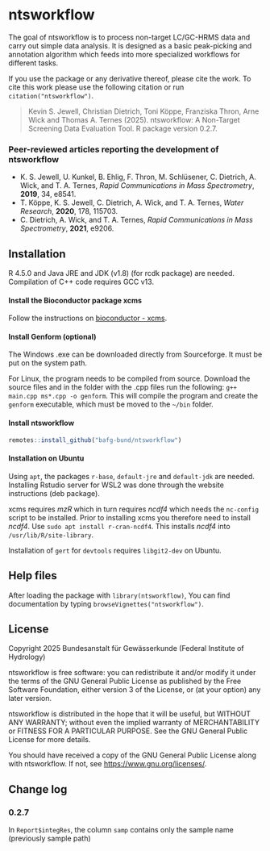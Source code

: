 
<!-- README.md is generated from README.Rmd. Please edit that file -->

# ntsworkflow

The goal of ntsworkflow is to process non-target LC/GC-HRMS data and
carry out simple data analysis. It is designed as a basic peak-picking
and annotation algorithm which feeds into more specialized workflows for
different tasks.

If you use the package or any derivative thereof, please cite the work.
To cite this work please use the following citation or run
`citation("ntsworkflow")`.

> Kevin S. Jewell, Christian Dietrich, Toni Köppe, Franziska Thron, Arne
> Wick and Thomas A. Ternes (2025). ntsworkflow: A Non-Target Screening
> Data Evaluation Tool. R package version 0.2.7.

### Peer-reviewed articles reporting the development of ntsworkflow

- K. S. Jewell, U. Kunkel, B. Ehlig, F. Thron, M. Schlüsener, C.
  Dietrich, A. Wick, and T. A. Ternes, *Rapid Communications in Mass
  Spectrometry*, **2019**, 34, e8541.
- T. Köppe, K. S. Jewell, C. Dietrich, A. Wick, and T. A. Ternes, *Water
  Research*, **2020**, 178, 115703.
- C. Dietrich, A. Wick, and T. A. Ternes, *Rapid Communications in Mass
  Spectrometry*, **2021**, e9206.

## Installation

R 4.5.0 and Java JRE and JDK (v1.8) (for rcdk package) are needed.
Compilation of C++ code requires GCC v13.

#### Install the Bioconductor package xcms

Follow the instructions on [bioconductor -
xcms](https://doi.org/doi:10.18129/B9.bioc.xcms).

#### Install Genform (optional)

The Windows .exe can be downloaded directly from Sourceforge. It must be
put on the system path.

For Linux, the program needs to be compiled from source. Download the
source files and in the folder with the .cpp files run the following:
`g++ main.cpp ms*.cpp -o genform`. This will compile the program and
create the `genform` executable, which must be moved to the `~/bin`
folder.

#### Install ntsworkflow

``` r
remotes::install_github("bafg-bund/ntsworkflow")
```

#### Installation on Ubuntu

Using `apt`, the packages `r-base`, `default-jre` and `default-jdk` are
needed. Installing Rstudio server for WSL2 was done through the website
instructions (deb package).

xcms requires *mzR* which in turn requires *ncdf4* which needs the
`nc-config` script to be installed. Prior to installing xcms you
therefore need to install *ncdf4*. Use `sudo apt install r-cran-ncdf4`.
This installs *ncdf4* into `/usr/lib/R/site-library`.

Installation of `gert` for `devtools` requires `libgit2-dev` on Ubuntu.

## Help files

After loading the package with `library(ntsworkflow)`, You can find
documentation by typing `browseVignettes("ntsworkflow")`.

## License

Copyright 2025 Bundesanstalt für Gewässerkunde (Federal Institute of
Hydrology)

ntsworkflow is free software: you can redistribute it and/or modify it
under the terms of the GNU General Public License as published by the
Free Software Foundation, either version 3 of the License, or (at your
option) any later version.

ntsworkflow is distributed in the hope that it will be useful, but
WITHOUT ANY WARRANTY; without even the implied warranty of
MERCHANTABILITY or FITNESS FOR A PARTICULAR PURPOSE. See the GNU General
Public License for more details.

You should have received a copy of the GNU General Public License along
with ntsworkflow. If not, see <https://www.gnu.org/licenses/>.

## Change log

### 0.2.7

In `Report$integRes`, the column `samp` contains only the sample name
(previously sample path)
